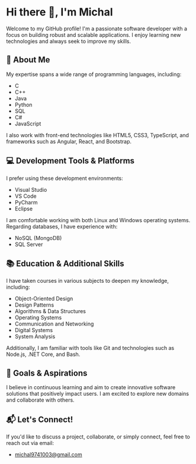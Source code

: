 # Hi there 👋, I'm Michal

Welcome to my GitHub profile! I'm a passionate software developer with a focus on building robust and scalable applications. I enjoy learning new technologies and always seek to improve my skills.

## 🌱 About Me
My expertise spans a wide range of programming languages, including:
- C
- C++
- Java
- Python
- SQL
- C#
- JavaScript

I also work with front-end technologies like HTML5, CSS3, TypeScript, and frameworks such as Angular, React, and Bootstrap.

## 💻 Development Tools & Platforms
I prefer using these development environments:
- Visual Studio
- VS Code
- PyCharm
- Eclipse

I am comfortable working with both Linux and Windows operating systems. Regarding databases, I have experience with:
- NoSQL (MongoDB)
- SQL Server

## 📚 Education & Additional Skills
I have taken courses in various subjects to deepen my knowledge, including:
- Object-Oriented Design
- Design Patterns
- Algorithms & Data Structures
- Operating Systems
- Communication and Networking
- Digital Systems
- System Analysis

Additionally, I am familiar with tools like Git and technologies such as Node.js, .NET Core, and Bash.

## 🌟 Goals & Aspirations
I believe in continuous learning and aim to create innovative software solutions that positively impact users. I am excited to explore new domains and collaborate with others.

## 📬 Let's Connect!
If you'd like to discuss a project, collaborate, or simply connect, feel free to reach out via email:
- [michal9741003@gmail.com](mailto:michal9741003@gmail.com)
